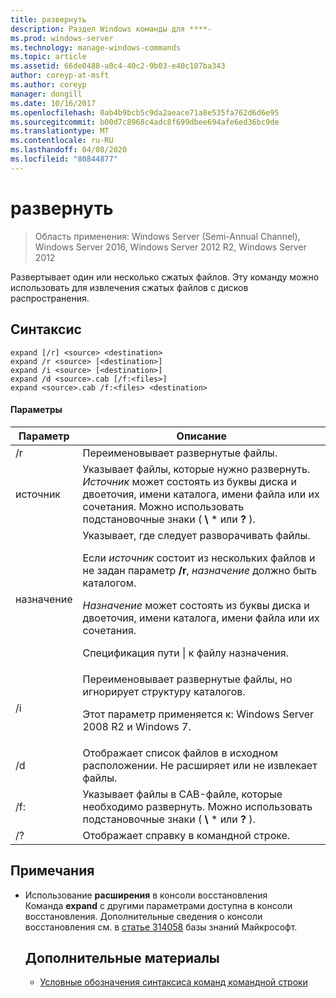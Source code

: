 ```yaml
---
title: развернуть
description: Раздел Windows команды для ****-
ms.prod: windows-server
ms.technology: manage-windows-commands
ms.topic: article
ms.assetid: 66de0488-a0c4-40c2-9b03-e40c107ba343
author: coreyp-at-msft
ms.author: coreyp
manager: dongill
ms.date: 10/16/2017
ms.openlocfilehash: 0ab4b9bcb5c9da2aeace71a8e535fa762d6d6e95
ms.sourcegitcommit: b00d7c8968c4adc8f699dbee694afe6ed36bc9de
ms.translationtype: MT
ms.contentlocale: ru-RU
ms.lasthandoff: 04/08/2020
ms.locfileid: "80844877"
---
```

# <a name="expand"></a>развернуть

>Область применения: Windows Server (Semi-Annual Channel), Windows Server 2016, Windows Server 2012 R2, Windows Server 2012

Развертывает один или несколько сжатых файлов. Эту команду можно использовать для извлечения сжатых файлов с дисков распространения.  
## <a name="syntax"></a>Синтаксис  
```  
expand [/r] <source> <destination>  
expand /r <source> [<destination>]  
expand /i <source> [<destination>]  
expand /d <source>.cab [/f:<files>]  
expand <source>.cab /f:<files> <destination>  
```  
#### <a name="parameters"></a>Параметры  

|  Параметр  |                                                                                                                                                                   Описание                                                                                                                                                                    |
|-------------|--------------------------------------------------------------------------------------------------------------------------------------------------------------------------------------------------------------------------------------------------------------------------------------------------------------------------------------------------|
|     /r      |                                                                                                                                                             Переименовывает развернутые файлы.                                                                                                                                                              |
|   источник    |                                                                              Указывает файлы, которые нужно развернуть. *Источник* может состоять из буквы диска и двоеточия, имени каталога, имени файла или их сочетания. Можно использовать подстановочные знаки ( **\\** \* или **?** ).                                                                               |
| назначение | Указывает, где следует разворачивать файлы.<p>Если *источник* состоит из нескольких файлов и не задан параметр **/r**, *назначение* должно быть каталогом.<p>*Назначение* может состоять из буквы диска и двоеточия, имени каталога, имени файла или их сочетания.<p>Спецификация пути &#124; к файлу назначения. |
|     /i      |                                                                                                   Переименовывает развернутые файлы, но игнорирует структуру каталогов.<p>Этот параметр применяется к: Windows Server 2008 R2 и Windows 7.                                                                                                    |
|     /d      |                                                                                                                              Отображает список файлов в исходном расположении. Не расширяет или не извлекает файлы.                                                                                                                              |
|     /f:     |                                                                                                                 Указывает файлы в CAB-файле, которые необходимо развернуть. Можно использовать подстановочные знаки ( **\\** \* или **?** ).                                                                                                                 |
|     /?      |                                                                                                                                                       Отображает справку в командной строке.                                                                                                                                                       |

## <a name="remarks"></a>Примечания  
- Использование **расширения** в консоли восстановления  
  Команда **expand** с другими параметрами доступна в консоли восстановления. Дополнительные сведения о консоли восстановления см. в [статье 314058](https://support.microsoft.com/kb/314058) базы знаний Майкрософт.  
  ## <a name="additional-references"></a>Дополнительные материалы  
  - [Условные обозначения синтаксиса команд командной строки](command-line-syntax-key.md)  
